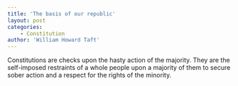 ```yaml
---
title: 'The basis of our republic'
layout: post
categories:
    - Constitution
author: 'William Howard Taft'
---
```


Constitutions are checks upon the hasty action of the majority. They are the self-imposed restraints of a whole people upon a majority of them to secure sober action and a respect for the rights of the minority.